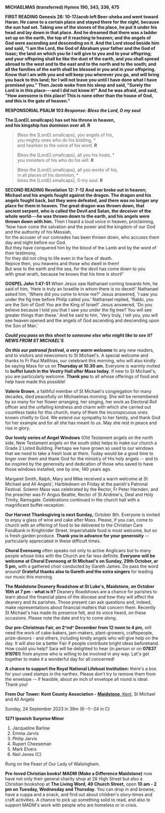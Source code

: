 **MICHAELMAS (transferred) Hymns 190, 343, 336, 475**

**FIRST READING Genesis 28: 10-17Jacob left Beer-sheba and went toward
Haran. He came to a certain place and stayed there for the night,
because the sun had set. Taking one of the stones of the place, he put
it under his head and lay down in that place. And he dreamed that there
was a ladder set up on the earth, the top of it reaching to heaven; and
the angels of God were ascending and descending on it. And the Lord
stood beside him and said, "I am the Lord, the God of Abraham your
father and the God of Isaac; the land on which you lie I will give to
you and to your offspring; and your offspring shall be like the dust of
the earth, and you shall spread abroad to the west and to the east and
to the north and to the south; and all the families of the earth shall
be blessed in you and in your offspring. Know that I am with you and
will keep you wherever you go, and will bring you back to this land; for
I will not leave you until I have done what I have promised you." Then
Jacob woke from his sleep and said, "Surely the Lord is in this
place---and I did not know it!" And he was afraid, and said, "How
awesome is this place! This is none other than the house of God, and
this is the gate of heaven."**

**RESPONSORIAL PSALM 103 *Response: Bless the Lord, O my soul***

**The [Lord]{.smallcaps} has set his throne in heaven,\
and his kingship has dominion over all. R**

> Bless the [Lord]{.smallcaps}, you angels of his,\
> you mighty ones who do his bidding, \*\
> and hearken to the voice of his word. **R**
>
> Bless the [Lord]{.smallcaps}, all you his hosts, \*\
> you ministers of his who do his will. **R**
>
> Bless the [Lord]{.smallcaps}, all you works of his,\
> in all places of his dominion; \*\
> bless the [Lord]{.smallcaps}, O my soul. **R**

**SECOND READING Revelation 12: 7-12 And war broke out in heaven;
Michael and his angels fought against the dragon. The dragon and his
angels fought back, but they were defeated, and there was no longer any
place for them in heaven. The great dragon was thrown down, that ancient
serpent, who is called the Devil and Satan, the deceiver of the whole
world---he was thrown down to the earth, and his angels were thrown down
with him.** Then I heard a loud voice in heaven, proclaiming,\
'Now have come the salvation and the power and the kingdom of our God
and the authority of his Messiah,\
for the accuser of our comrades has been thrown down, who accuses them
day and night before our God.\
But they have conquered him by the blood of the Lamb and by the word of
their testimony,\
for they did not cling to life even in the face of death.\
Rejoice then, you heavens and those who dwell in them!\
But woe to the earth and the sea, for the devil has come down to you\
with great wrath, because he knows that his time is short!'

**GOSPEL John 1:47-51** When Jesus saw Nathanael coming towards him, he
said of him, 'Here is truly an Israelite in whom there is no
deceit!' Nathanael asked him, 'Where did you come to know me?' Jesus
answered, 'I saw you under the fig tree before Philip called
you.' Nathanael replied, 'Rabbi, you are the Son of God! You are the
King of Israel!' Jesus answered, 'Do you believe because I told you that
I saw you under the fig tree? You will see greater things than
these.' And he said to him, 'Very truly, I tell you, you will see heaven
opened and the angels of God ascending and descending upon the Son of
Man.'

***Could you pass on this sheet to someone else who might like to see
it?***\
***NEWS FROM ST MICHAEL\'S***

***On this our patronal festival, a very warm welcome*** to any new
readers, and to visitors and newcomers to St Michael\'s. A special
welcome and thanks to Fr Paul Matthias, our celebrant this morning, who
will also kindly be saying Mass for us on **Thursday at 10.30 am.**
Everyone is warmly invited to **buffet lunch in the Vestry Hall after
Mass today.** If new to St Michael\'s, you are particularly welcome.
**Thank you** to all whose offerings of food and help have made this
possible!

**Valerie Brown**, a faithful member of St Michael\'s congregation for
many decades, died peacefully on Michaelmas morning. She will be
remembered by so many for her flower arranging, her singing, her work as
Electoral Roll officer and the unfailing kindness and charm with which
she carried out countless tasks for this church, many of them the
inconspicuous ones known chiefly to God. We extend our sympathy to her
family, and thank God for her example and for all she has meant to us.
May she rest in peace and rise in glory.

**Our lovely series of Angel Windows** (Old Testament angels on the
north side, New Testament angels on the south side) helps to make our
church a Grade 2 Listed Building. Perhaps we have grown so used to our
windows that we need to take a fresh look at them. Today would be a good
time to linger over them and thank God for the ministry of His holy
angels -- and to be inspired by the generosity and dedication of those
who saved to have those windows installed, one by one, 140 years ago.

Margaret Smith, Ralph, Mary and Mike received a warm welcome at St
Michael and All Angels\', Harbledown on Friday at the parish\'s Patronal
Festival. Solemn Mass was celebrated by the Rector, Fr Peter Harnden,
and the preacher was Fr Angus Beattie, Rector of St Andrew\'s, Deal and
Holy Trinity, Ramsgate. Celebrations continued in the church hall with a
magnificent buffet-reception.

**Our Harvest Thanksgiving is next Sunday,** October 8th. Everyone is
invited to enjoy a glass of wine and cake after Mass. Please, if you
can, come to church with an offering of food to be delivered to the
Christian Care Foodbank in Knightrider Street. Imperishable food is most
welcome, but so is fresh garden produce. **Thank you in advance for your
generosity** -- particularly appreciated in these difficult times.

**Choral Evensong** often speaks not only to active Anglicans but to
many people whose links with the Church are far less definite.
**Everyone** **will be welcome** **at Choral Evensong at St Michael\'s
on Sunday, 29th October, ar 5 pm,** with a gathered choir conducted by
Gareth James. Do pass the word around! **Grateful thanks also to Gareth
and the extra singers** for leading our music this morning.

**The Maidstone Deanery Roadshow at St Luke\'s, Maidstone, on October
16th at 7 pm - what is it?** Deanery Roadshows are a chance for
parishes to learn about the financial plans of the diocese and how they
will affect the deanery and its parishes. Those present can ask
questions and, indeed, make representations about financial matters that
concern them. Recently St Michael\'s has made its presence felt, and its
voice heard, on these occasions. Please note the date and try to come
along.

**Our pre-Christmas Fair, on 2^nd^ December from 12 noon to 4 pm,** will
need the work of cake-bakers, jam-makers, plant-growers, craftspeople,
prize-donors - and others, including kindly angels who will give help on
the day. It will also be a better Fair if people contribute bright ideas
beforehand. How could you help? Sara will be delighted to hear (in
person or on **07837 919761**) from anyone who is willing to be involved
in any way. Let\'s get together to make it a wonderful day for all
concerned!

**A chance to support the Royal National Lifeboat Institution:**
there\'s a box for your used stamps in the narthex. Please don\'t try to
remove them from the envelope -- if feasible, about an inch of envelope
all round is ideal. Thank you!

**From Our Tower: Kent County Association -** [**Maidstone**,
Kent](https://dove.cccbr.org.uk/tower/12644#_blank), St Michael and All
Angels

Sunday, 24 September 2023 in 39m (6--1--24 in C)

**1271** **Ipswich Surprise Minor**

1. Jacqueline Barlow
2. Emma Jarvis
3. Philip Jarvis
4. Rupert Cheeseman
5. Mark Elvers
6. Neil Jones (C)

Rung on the Feast of Our Lady of Walsingham.

**Pre-loved Christian books!** **MADM (Make a Difference Maidstone)**
now have not only their general charity shop at 28 High Street but also
a Christian bookshop at **The Living Word, 49 Church Street,** open **10
am - 2 pm on Tuesday, Wednesday and Thursday.** You can drop in and
browse, have a cuppa and a snack, and find out about children\'s
story-times and craft activities. A chance to pick up something solid to
read, and also to support MADM\'s work with people who are homeless or
in crisis.
